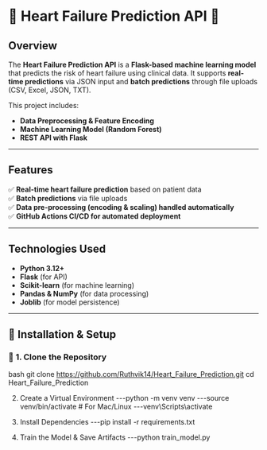# 🏥 Heart Failure Prediction API 🚀

##  Overview
The **Heart Failure Prediction API** is a **Flask-based machine learning model** that predicts the risk of heart failure using clinical data. It supports **real-time predictions** via JSON input and **batch predictions** through file uploads (CSV, Excel, JSON, TXT).

This project includes:
- **Data Preprocessing & Feature Encoding**
- **Machine Learning Model (Random Forest)**
- **REST API with Flask**

---

## Features
✅ **Real-time heart failure prediction** based on patient data  
✅ **Batch predictions** via file uploads  
✅ **Data pre-processing (encoding & scaling) handled automatically**  
✅ **GitHub Actions CI/CD for automated deployment**  

---

##  Technologies Used
- **Python 3.12+**
- **Flask** (for API)
- **Scikit-learn** (for machine learning)
- **Pandas & NumPy** (for data processing)
- **Joblib** (for model persistence)

---

## 📌 Installation & Setup
### 🔹 **1. Clone the Repository**
bash
git clone https://github.com/Ruthvik14/Heart_Failure_Prediction.git
cd Heart_Failure_Prediction

2. Create a Virtual Environment
---python -m venv venv
---source venv/bin/activate   # For Mac/Linux
---venv\Scripts\activate

 3. Install Dependencies
---pip install -r requirements.txt

4. Train the Model & Save Artifacts
---python train_model.py

